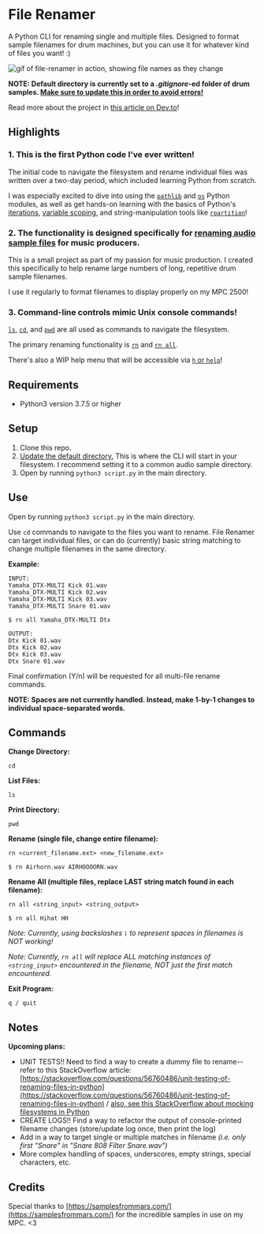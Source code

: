# File Renamer
A Python CLI for renaming single and multiple files. Designed to format sample filenames for drum machines, but you can use it for whatever kind of files you want! :)

![gif of file-renamer in action, showing file names as they change](file-renamer-demo.gif)

**NOTE: Default directory is currently set to a _.gitignore_-ed folder of drum samples. [Make sure to update this in order to avoid errors!](https://github.com/isalevine/file-renamer/blob/0e9e2783b0e967433e40820c6fbe7f7d7759c571/script.py#L7)**

Read more about the project in [this article on Dev.to](https://dev.to/isalevine/need-to-rename-files-in-bulk-here-s-a-python-cli-called-file-renamer-2l8m)!

## Highlights
### 1. This is the first Python code I've ever written!
The initial code to navigate the filesystem and rename individual files was written over a two-day period, which included learning Python from scratch.

I was especially excited to dive into using the [`pathlib`](https://github.com/isalevine/file-renamer/blob/c361c8ad9fa424dbda5554f6adb78d134261c16f/script.py#L98) and [`os`](https://github.com/isalevine/file-renamer/blob/c361c8ad9fa424dbda5554f6adb78d134261c16f/script.py#L105) Python modules, as well as get hands-on learning with the basics of Python's [iterations](https://github.com/isalevine/file-renamer/blob/c361c8ad9fa424dbda5554f6adb78d134261c16f/script.py#L75), [variable scoping](https://github.com/isalevine/file-renamer/blob/c361c8ad9fa424dbda5554f6adb78d134261c16f/script.py#L12), and string-manipulation tools like [`rpartition`](https://github.com/isalevine/file-renamer/blob/c361c8ad9fa424dbda5554f6adb78d134261c16f/script.py#L133)!

### 2. The functionality is designed specifically for [renaming audio sample files](https://github.com/isalevine/file-renamer/blob/master/file-renamer-demo.gif) for music producers.
This is a small project as part of my passion for music production. I created this specifically to help rename large numbers of long, repetitive drum sample filenames. 

I use it regularly to format filenames to display properly on my MPC 2500!

### 3. Command-line controls mimic Unix console commands!
[`ls`](https://github.com/isalevine/file-renamer/blob/c361c8ad9fa424dbda5554f6adb78d134261c16f/script.py#L36), [`cd`](https://github.com/isalevine/file-renamer/blob/c361c8ad9fa424dbda5554f6adb78d134261c16f/script.py#L93), and [`pwd`](https://github.com/isalevine/file-renamer/blob/c361c8ad9fa424dbda5554f6adb78d134261c16f/script.py#L32) are all used as commands to navigate the filesystem.

The primary renaming functionality is [`rn`](https://github.com/isalevine/file-renamer/blob/c361c8ad9fa424dbda5554f6adb78d134261c16f/script.py#L45) and [`rn all`](https://github.com/isalevine/file-renamer/blob/c361c8ad9fa424dbda5554f6adb78d134261c16f/script.py#L51).

There's also a WIP help menu that will be accessible via [`h` or `help`](https://github.com/isalevine/file-renamer/blob/c361c8ad9fa424dbda5554f6adb78d134261c16f/script.py#L41)!


## Requirements
* Python3 version 3.7.5 or higher


## Setup
1. Clone this repo.
1. [Update the default directory.](https://github.com/isalevine/file-renamer/blob/0e9e2783b0e967433e40820c6fbe7f7d7759c571/script.py#L7) This is where the CLI will start in your filesystem. I recommend setting it to a common audio sample directory.
1. Open by running `python3 script.py` in the main directory.


## Use
Open by running `python3 script.py` in the main directory.

Use `cd` commands to navigate to the files you want to rename. File Renamer can target individual files, or can do (currently) basic string matching to change multiple filenames in the same directory.

**Example:**

```
INPUT:
Yamaha_DTX-MULTI Kick 01.wav
Yamaha_DTX-MULTI Kick 02.wav
Yamaha_DTX-MULTI Kick 03.wav
Yamaha_DTX-MULTI Snare 01.wav
```
```
$ rn all Yamaha_DTX-MULTI Dtx
```
```
OUTPUT:
Dtx Kick 01.wav
Dtx Kick 02.wav
Dtx Kick 03.wav
Dtx Snare 01.wav
```

Final confirmation (Y/n) will be requested for all multi-file rename commands.

**NOTE: Spaces are not currently handled. Instead, make 1-by-1 changes to individual space-separated words.**

## Commands
**Change Directory:**
```
cd
```

**List Files:**
```
ls
```

**Print Directory:**
```
pwd
```

**Rename (single file, change entire filename):**
```
rn <current_filename.ext> <new_filename.ext>

$ rn Airhorn.wav AIRHOOOORN.wav
```

**Rename All (multiple files, replace LAST string match found in each filename):**
```
rn all <string_input> <string_output>

$ rn all Hihat HH
```

*Note: Currently, using backslashes `\` to represent spaces in filenames is NOT working!*

*Note: Currently, `rn all` will replace ALL matching instances of `<string_input>` encountered in the filename, NOT just the first match encountered.*

**Exit Program:**
```
q / quit
```

<!-- **Help Menu:**
```
h / help
``` -->

## Notes
**Upcoming plans:**
* UNIT TESTS!! Need to find a way to create a dummy file to rename--refer to this StackOverflow article: [https://stackoverflow.com/questions/56760486/unit-testing-of-renaming-files-in-python](https://stackoverflow.com/questions/56760486/unit-testing-of-renaming-files-in-python) / [also, see this StackOverflow about mocking filesystems in Python](https://stackoverflow.com/questions/19672138/how-do-i-mock-the-filesystem-in-python-unit-tests)
* CREATE LOGS!! Find a way to refactor the output of console-printed filename changes (store/update log once, then print the log)
* Add in a way to target single or multiple matches in filename *(i.e. only first "Snare" in "Snare 808 Filter Snare.wav")*
* More complex handling of spaces, underscores, empty strings, special characters, etc.


## Credits
Special thanks to [https://samplesfrommars.com/](https://samplesfrommars.com/) for the incredible samples in use on my MPC. <3